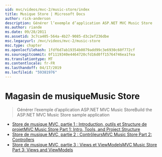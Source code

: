 ```yaml
---
uid: mvc/videos/mvc-2/music-store/index
title: Musique Store | Microsoft Docs
author: rick-anderson
description: Générer l’exemple d’application ASP.NET MVC Music Store
ms.author: riande
ms.date: 09/28/2011
ms.assetid: 3c7ca405-564a-4b27-9085-d3c2ef236dbe
msc.legacyurl: /mvc/videos/mvc-2/music-store
msc.type: chapter
ms.openlocfilehash: 1fdf6d7ab19354b0079add99c3e6930c60f772cf
ms.sourcegitcommit: 0f1119340e4464720cfd16d0ff15764746ea1fea
ms.translationtype: MT
ms.contentlocale: fr-FR
ms.lasthandoff: 04/17/2019
ms.locfileid: "59381976"
---
```

# <a name="music-store"></a><span data-ttu-id="0210b-103">Magasin de musique</span><span class="sxs-lookup"><span data-stu-id="0210b-103">Music Store</span></span>

> <span data-ttu-id="0210b-104">Générer l’exemple d’application ASP.NET MVC Music Store</span><span class="sxs-lookup"><span data-stu-id="0210b-104">Build the ASP.NET MVC Music Store sample application</span></span>


- [<span data-ttu-id="0210b-105">Store de musique MVC, partie 1 : Introduction, outils et Structure de projet</span><span class="sxs-lookup"><span data-stu-id="0210b-105">MVC Music Store Part 1: Intro, Tools, and Project Structure</span></span>](mvc-music-store-part-1-intro-tools-and-project-structure.md)
- [<span data-ttu-id="0210b-106">Store de musique MVC, partie 2 : Contrôleurs</span><span class="sxs-lookup"><span data-stu-id="0210b-106">MVC Music Store Part 2: Controllers</span></span>](mvc-music-store-part-2-controllers.md)
- [<span data-ttu-id="0210b-107">Store de musique MVC, partie 3 : Views et ViewModels</span><span class="sxs-lookup"><span data-stu-id="0210b-107">MVC Music Store Part 3: Views and ViewModels</span></span>](mvc-music-store-part-3-views-and-viewmodels.md)
